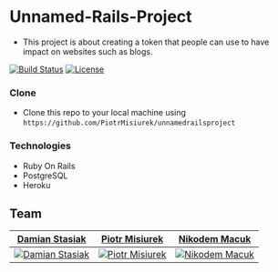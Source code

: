 # Unnamed-Rails-Project

- This project is about creating a token that people can use to have impact on websites such as blogs.

[![Build Status](http://img.shields.io/travis/badges/badgerbadgerbadger.svg?style=flat-square)](https://travis-ci.org/badges/badgerbadgerbadger) [![License](http://img.shields.io/:license-mit-blue.svg?style=flat-square)](http://badges.mit-license.org)


### Clone

- Clone this repo to your local machine using `https://github.com/PiotrMisiurek/unnamedrailsproject`


### Technologies
- Ruby On Rails
- PostgreSQL
- Heroku

## Team

| <a href="https://github.com/damians1982" target="_blank">**Damian Stasiak**</a> | <a href="https://github.com/PiotrMisiurek" target="_blank">**Piotr Misiurek**</a> | <a href="https://github.com/nmacuk" target="_blank">**Nikodem Macuk**</a> |
| :---: |:---:| :---:|
| [![Damian Stasiak](https://avatars2.githubusercontent.com/u/35781121?s=200&v=3)](https://github.com/damians1982)    | [![Piotr Misiurek](https://avatars2.githubusercontent.com/u/140750?s=200&v=3)](https://github.com/PiotrMisiurek) | [![Nikodem Macuk](https://avatars1.githubusercontent.com/u/32022299?s=200&v=3)](https://github.com/nmacuk)  |

